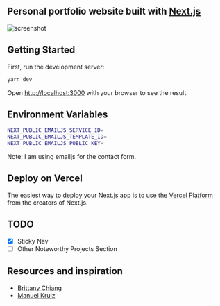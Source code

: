 ## Personal portfolio website built with [Next.js](https://nextjs.org/)
![screenshot](https://user-images.githubusercontent.com/52210954/194862439-55efd2e6-f60b-4fad-b6b3-41e46806e6c7.png)
## Getting Started

First, run the development server:

```bash
yarn dev
```

Open [http://localhost:3000](http://localhost:3000) with your browser to see the result.

## Environment Variables
```bash
NEXT_PUBLIC_EMAILJS_SERVICE_ID=
NEXT_PUBLIC_EMAILJS_TEMPLATE_ID=
NEXT_PUBLIC_EMAILJS_PUBLIC_KEY=
```

Note: I am using emailjs for the contact form.

## Deploy on Vercel

The easiest way to deploy your Next.js app is to use the [Vercel Platform](https://vercel.com/new?utm_medium=default-template&filter=next.js&utm_source=create-next-app&utm_campaign=create-next-app-readme) from the creators of Next.js.

## TODO
-   [x]  Sticky Nav
-   [ ]  Other Noteworthy Projects Section

## Resources and inspiration
- [Brittany Chiang](https://brittanychiang.com)
- [Manuel Kruiz](https://manuelkruisz.com)
